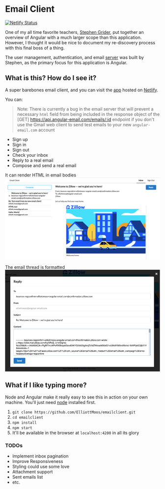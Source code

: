 # Email Client

[![Netlify Status](https://api.netlify.com/api/v1/badges/037dc460-b1d2-4d1c-8abb-386eb387a03d/deploy-status)](https://app.netlify.com/sites/heuristic-kowalevski-98936f/deploys)

One of my all time favorite teachers, [Stephen Grider](https://twitter.com/ste_grider?lang=en), put together an overview of Angular with a much larger scope than this application. However, I thought it would be nice to document my re-discovery process with this final boss of a thing.

The user management, authentication, and email [server](https://api.angular-email.com/) was built by Stephen, as the primary focus for this application is Angular.

## What is this? How do I see it?

A super barebones email client, and you can visit the [app](https://heuristic-kowalevski-98936f.netlify.app/) hosted on [Netlify](https://netlify.com).

You can:

> Note: There is currently a bug in the email server that will prevent a necessary `html` field from being included in the
> response object of the \[GET] https://api.angular-email.com/emails/:id endpoint if you don't use the Gmail web client to send
> test emails to your new `angular-email.com` account

- Sign up
- Sign in
- Sign out
- Check your inbox
- Reply to a real email
- Compose and send a real email

It can render HTML in email bodies
![Inbox Screenshot](src/assets/inbox.png?raw=true "Inbox")

The email thread is formatted
![Reply Screenshot](src/assets/reply.png?raw=true "Reply")

## What if I like typing more?

Node and Angular make it really easy to see this in action on your own machine. You'll just need [node](https://nodejs.org/en/) installed first.

1. `git clone https://github.com/ElliottMoos/emailclient.git`
2. `cd emailclient`
3. `npm install`
4. `npm start`
5. It'll be available in the browser at `localhost:4200` in all its glory

### TODOs

- Implement inbox pagination
- Improve Responsiveness
- Styling could use some love
- Attachment support
- Sent emails list
- etc.
